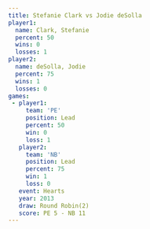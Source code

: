 ```yaml
---
title: Stefanie Clark vs Jodie deSolla
player1:               
  name: Clark, Stefanie
  percent: 50          
  wins: 0              
  losses: 1            
player2:               
  name: deSolla, Jodie 
  percent: 75          
  wins: 1              
  losses: 0            
games:
 - player1:        
     team: 'PE'    
     position: Lead
     percent: 50   
     win: 0        
     loss: 1       
   player2:        
     team: 'NB'    
     position: Lead
     percent: 75   
     win: 1        
     loss: 0       
   event: Hearts       
   year: 2013          
   draw: Round Robin(2)
   score: PE 5 - NB 11 
---
```

